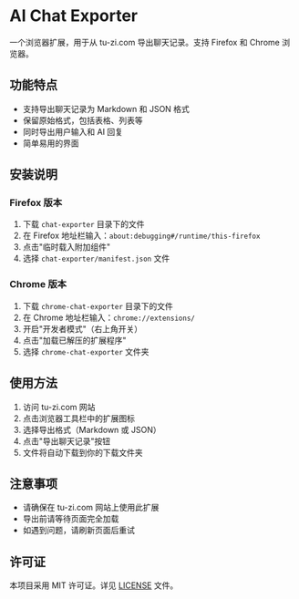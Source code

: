 # AI Chat Exporter

一个浏览器扩展，用于从 tu-zi.com 导出聊天记录。支持 Firefox 和 Chrome 浏览器。

## 功能特点

- 支持导出聊天记录为 Markdown 和 JSON 格式
- 保留原始格式，包括表格、列表等
- 同时导出用户输入和 AI 回复
- 简单易用的界面

## 安装说明

### Firefox 版本

1. 下载 `chat-exporter` 目录下的文件
2. 在 Firefox 地址栏输入：`about:debugging#/runtime/this-firefox`
3. 点击"临时载入附加组件"
4. 选择 `chat-exporter/manifest.json` 文件

### Chrome 版本

1. 下载 `chrome-chat-exporter` 目录下的文件
2. 在 Chrome 地址栏输入：`chrome://extensions/`
3. 开启"开发者模式"（右上角开关）
4. 点击"加载已解压的扩展程序"
5. 选择 `chrome-chat-exporter` 文件夹

## 使用方法

1. 访问 tu-zi.com 网站
2. 点击浏览器工具栏中的扩展图标
3. 选择导出格式（Markdown 或 JSON）
4. 点击"导出聊天记录"按钮
5. 文件将自动下载到你的下载文件夹

## 注意事项

- 请确保在 tu-zi.com 网站上使用此扩展
- 导出前请等待页面完全加载
- 如遇到问题，请刷新页面后重试

## 许可证

本项目采用 MIT 许可证。详见 [LICENSE](LICENSE) 文件。
